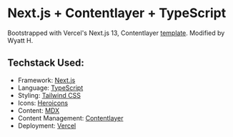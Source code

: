 # Next.js + Contentlayer + TypeScript

Bootstrapped with Vercel's Next.js 13, Contentlayer [template](https://next-contentlayer.vercel.app).  Modified by Wyatt H.

## Techstack Used:

-   Framework: [Next.js](https://nextjs.org/)
-   Language: [TypeScript](https://www.typescriptlang.org/)
-   Styling: [Tailwind CSS](https://tailwindcss.com/)
-   Icons: [Heroicons](https://heroicons.com/)
-   Content: [MDX](https://mdxjs.com/)
-   Content Management: [Contentlayer](https://www.contentlayer.dev/)
-   Deployment: [Vercel](https://vercel.com/)
